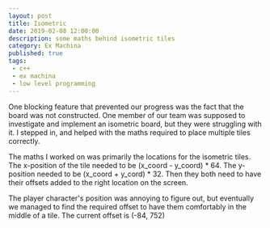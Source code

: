 ```yaml
---
layout: post
title: Isometric
date: 2019-02-08 12:00:00
description: some maths behind isometric tiles
category: Ex Machina
published: true
tags:
 - c++
 - ex machina
 - low level programming
---
```

One blocking feature that prevented our progress was the fact that the board was not constructed. One member of our team was supposed to investigate and implement an isometric board, but they were struggling with it. I stepped in, and helped with the maths required to place multiple tiles correctly.

The maths I worked on was primarily the locations for the isometric tiles. The x-position of the tile needed to be (x_coord - y_coord) * 64. The y-position needed to be (x_coord + y_cord) * 32. Then they both need to have their offsets added to the right location on the screen.

The player character's position was annoying to figure out, but eventually we managed to find the required offset to have them comfortably in the middle of a tile. The current offset is (-84, 752)